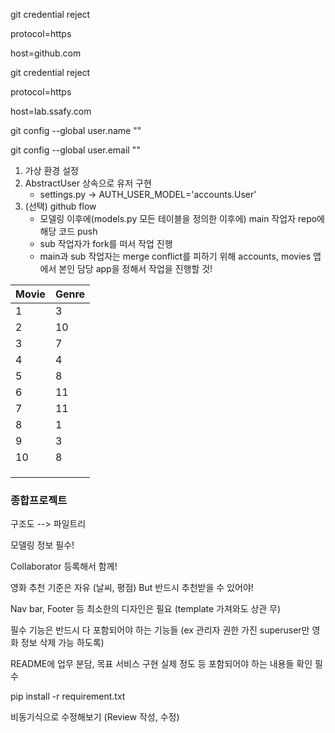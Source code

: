 git credential reject

protocol=https

host=github.com



git credential reject

protocol=https

host=lab.ssafy.com



git config --global user.name ""

git config --global user.email ""





1. 가상 환경 설정
2. AbstractUser 상속으로 유저 구현
   - settings.py -> AUTH_USER_MODEL='accounts.User'
3. (선택) github flow
   - 모델링 이후에(models.py 모든 테이블을 정의한 이후에) main 작업자 repo에 해당 코드 push
   - sub 작업자가 fork를 떠서 작업 진행
   - main과 sub 작업자는 merge conflict를 피하기 위해 accounts, movies 앱에서 본인 담당 app을 정해서 작업을 진행할 것!



| Movie | Genre |
| ----- | ----- |
| 1     | 3     |
| 2     | 10    |
| 3     | 7     |
| 4     | 4     |
| 5     | 8     |
| 6     | 11    |
| 7     | 11    |
| 8     | 1     |
| 9     | 3     |
| 10    | 8     |
|       |       |
|       |       |
|       |       |





### 종합프로젝트

구조도 --> 파일트리

모델링 정보 필수!

Collaborator 등록해서 함께!

영화 추천 기준은 자유 (날씨, 평점) But 반드시 추천받을 수 있어야!

Nav bar, Footer 등 최소한의 디자인은 필요 (template 가져와도 상관 무)

필수 기능은 반드시 다 포함되어야 하는 기능들 (ex 관리자 권한 가진 superuser만 영화 정보 삭제 가능 하도록)

README에 업무 분담, 목표 서비스 구현 실제 정도 등 포함되어야 하는 내용들 확인 필수





pip install -r requirement.txt



비동기식으로 수정해보기 (Review 작성, 수정)